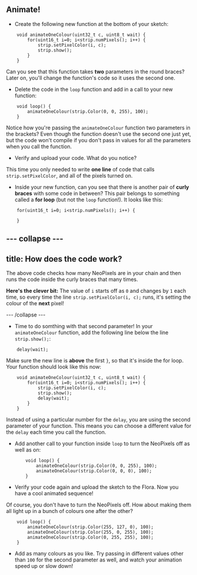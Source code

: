 ## Animate!

+ Create the following new function at the bottom of your sketch:

``` 
    void animateOneColour(uint32_t c, uint8_t wait) {
        for(uint16_t i=0; i<strip.numPixels(); i++) {
            strip.setPixelColor(i, c);
            strip.show();
        }
    }
```

Can you see that this function takes **two** parameters in the round braces? Later on, you'll change the function's code so it uses the second one.

+ Delete the code in the `loop` function and add in a call to your new function:

```
    void loop() {
        animateOneColour(strip.Color(0, 0, 255), 100);
    }
``` 

Notice how you're passing the `animateOneColour` function two parameters in the brackets? Even though the function doesn't use the second one just yet, but the code won't compile if you don't pass in values for all the parameters when you call the function.

+ Verify and upload your code. What do you notice?

This time you only needed to write **one line** of code that calls `strip.setPixelColor`, and all of the pixels turned on. 

+ Inside your new function, can you see that there is another pair of **curly braces** with some code in between? This pair belongs to something called a **for loop** \(but not the `loop` function!\). It looks like this:

``` 
    for(uint16_t i=0; i<strip.numPixels(); i++) {
        
    }
```

--- collapse ---
---
title: How does the code work?
---

The above code checks how many NeoPixels are in your chain and then runs the code inside the curly braces that many times. 

**Here's the clever bit:** The value of `i` starts off as `0` and changes by `1` each time, so every time the line `strip.setPixelColor(i, c);` runs, it's setting the colour of the **next** pixel!

--- /collapse ---

+ Time to do somthing with that second parameter! In your `animateOneColour` function, add the following line below the line `strip.show();`:

```
    delay(wait);
```

Make sure the new line is **above** the first `}`, so that it's inside the for loop. Your function should look like this now:

``` 
    void animateOneColour(uint32_t c, uint8_t wait) {
        for(uint16_t i=0; i<strip.numPixels(); i++) {
            strip.setPixelColor(i, c);
            strip.show();
            delay(wait);
        }
    }
```

Instead of using a particular number for the `delay`, you are using the second parameter of your function. This means you can choose a different value for the `delay` each time you call the function. 

+ Add another call to your function inside `loop` to turn the NeoPixels off as well as on:

    ```
        void loop() {
            animateOneColour(strip.Color(0, 0, 255), 100);
            animateOneColour(strip.Color(0, 0, 0), 100);
        }
    ``` 

+ Verify your code again and upload the sketch to the Flora. Now you have a cool animated sequence!

Of course, you don't have to turn the NeoPixels off. How about making them all light up in a bunch of colours one after the other?

```
    void loop() {
        animateOneColour(strip.Color(255, 127, 0), 100);
        animateOneColour(strip.Color(255, 0, 255), 100);
        animateOneColour(strip.Color(0, 255, 255), 100);
    }
``` 

+ Add as many colours as you like. Try passing in different values other than `100` for the second parameter as well, and watch your animation speed up or slow down!
